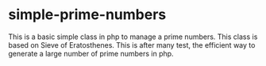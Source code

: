 # simple-prime-numbers
This is a basic simple class in php to manage a prime numbers. This class is based on Sieve of Eratosthenes. This is after many test, the efficient way to generate a large number of prime numbers in php.
